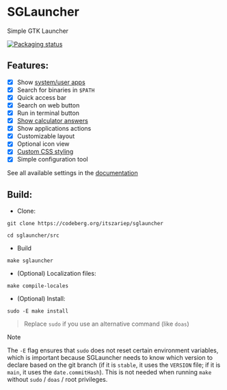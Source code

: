 # SGLauncher
Simple GTK Launcher

[![Packaging status](https://repology.org/badge/vertical-allrepos/sglauncher.svg)](https://repology.org/project/sglauncher/versions)


## Features:

- [x] Show [system/user apps](https://codeberg.org/ItsZariep/SGLauncher/wiki/Application-detection)
- [x] Search for binaries in `$PATH` 
- [x] Quick access bar
- [x] Search on web button
- [x] Run in terminal button
- [x] [Show calculator answers](https://codeberg.org/ItsZariep/SGLauncher/wiki/Integrated-calculator)
- [x] Show applications actions
- [x] Customizable layout
- [x] Optional icon view
- [x] [Custom CSS styling](https://codeberg.org/ItsZariep/SGLauncher/wiki/Styling)
- [x] Simple configuration tool

 See all available settings in the [documentation](https://itszariep.codeberg.page/projects/sglauncher/wiki.html)

## Build:
- Clone:
```
git clone https://codeberg.org/itszariep/sglauncher
```
```
cd sglauncher/src
```
- Build
```
make sglauncher
```

- (Optional) Localization files:

```
make compile-locales
```
- (Optional) Install:

```
sudo -E make install
```
> Replace `sudo` if you use an alternative command (like `doas`)


> [!NOTE]  
> The `-E` flag ensures that `sudo` does not reset certain environment variables, which is important because SGLauncher needs to know which version to declare based on the git branch (if it is `stable`, it uses the `VERSION` file; if it is `main`, it uses the `date.commitHash`). This is not needed when running `make` without `sudo` / `doas` / root privileges.